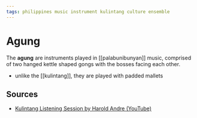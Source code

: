 ```yaml
---
tags: philippines music instrument kulintang culture ensemble
---
```


# Agung

The **agung** are instruments played in [[palabunibunyan]] music, comprised of two hanged kettle shaped gongs with the bosses facing each other.

- unlike the [[kulintang]], they are played with padded mallets

## Sources

- [Kulintang Listening Session by Harold Andre (YouTube)](https://www.youtube.com/watch?v=7b7iDVjvxPs)


